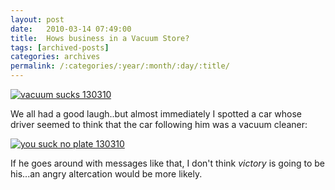 ```yaml
---
layout: post
date:	2010-03-14 07:49:00
title:  Hows business in a Vacuum Store?
tags: [archived-posts]
categories: archives
permalink: /:categories/:year/:month/:day/:title/
---
```

<a href="http://s967.photobucket.com/albums/ae160/pedoral/?action=view&current=IMG_2616.jpg" target="_blank"><img src="http://i967.photobucket.com/albums/ae160/pedoral/IMG_2616.jpg" border="0" alt="vacuum sucks 130310"></a>

We all had a good laugh..but almost immediately I spotted a car whose driver seemed to think that the car following him was a vacuum cleaner:


<a href="http://s967.photobucket.com/albums/ae160/pedoral/?action=view&current=IMG_2617.jpg" target="_blank"><img src="http://i967.photobucket.com/albums/ae160/pedoral/IMG_2617.jpg" border="0" alt="you suck no plate 130310"></a>

If he goes around with messages like that, I don't think *victory* is going to be his...an angry altercation would be more likely.
